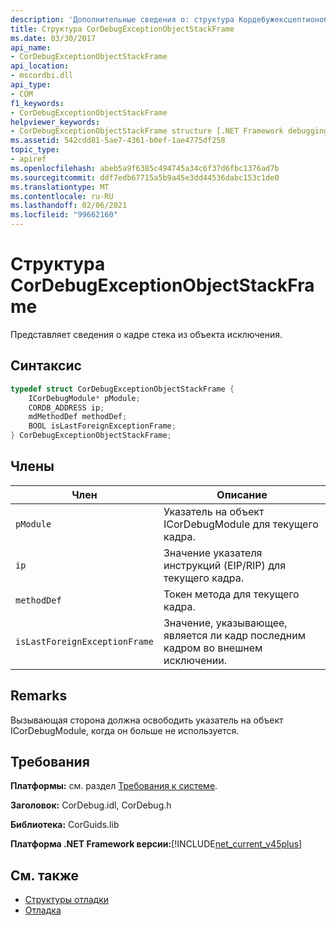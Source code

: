 ```yaml
---
description: 'Дополнительные сведения о: структура Кордебужексцептионобжектстаккфраме'
title: Структура CorDebugExceptionObjectStackFrame
ms.date: 03/30/2017
api_name:
- CorDebugExceptionObjectStackFrame
api_location:
- mscordbi.dll
api_type:
- COM
f1_keywords:
- CorDebugExceptionObjectStackFrame
helpviewer_keywords:
- CorDebugExceptionObjectStackFrame structure [.NET Framework debugging]
ms.assetid: 542cdd81-5ae7-4361-b0ef-1ae4775df258
topic_type:
- apiref
ms.openlocfilehash: abeb5a9f6385c494745a34c6f37d6fbc1376ad7b
ms.sourcegitcommit: ddf7edb67715a5b9a45e3dd44536dabc153c1de0
ms.translationtype: MT
ms.contentlocale: ru-RU
ms.lasthandoff: 02/06/2021
ms.locfileid: "99662160"
---
```

# <a name="cordebugexceptionobjectstackframe-structure"></a>Структура CorDebugExceptionObjectStackFrame

Представляет сведения о кадре стека из объекта исключения.  
  
## <a name="syntax"></a>Синтаксис  
  
```cpp  
typedef struct CorDebugExceptionObjectStackFrame {  
    ICorDebugModule* pModule;  
    CORDB_ADDRESS ip;  
    mdMethodDef methodDef;  
    BOOL isLastForeignExceptionFrame;  
} CorDebugExceptionObjectStackFrame;  
```  
  
## <a name="members"></a>Члены  
  
|Член|Описание|  
|------------|-----------------|  
|`pModule`|Указатель на объект ICorDebugModule для текущего кадра.|  
|`ip`|Значение указателя инструкций (EIP/RIP) для текущего кадра.|  
|`methodDef`|Токен метода для текущего кадра.|  
|`isLastForeignExceptionFrame`|Значение, указывающее, является ли кадр последним кадром во внешнем исключении.|  
  
## <a name="remarks"></a>Remarks  

 Вызывающая сторона должна освободить указатель на объект ICorDebugModule, когда он больше не используется.  
  
## <a name="requirements"></a>Требования  

 **Платформы:** см. раздел [Требования к системе](../../get-started/system-requirements.md).  
  
 **Заголовок:** CorDebug.idl, CorDebug.h  
  
 **Библиотека:** CorGuids.lib  
  
 **Платформа .NET Framework версии:**[!INCLUDE[net_current_v45plus](../../../../includes/net-current-v45plus-md.md)]  
  
## <a name="see-also"></a>См. также

- [Структуры отладки](debugging-structures.md)
- [Отладка](index.md)
